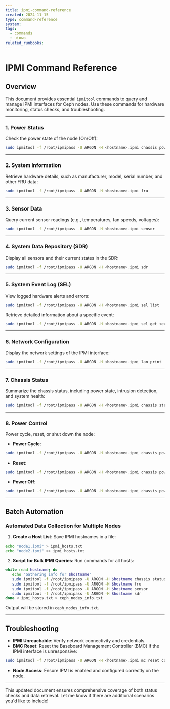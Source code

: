 ```yaml
---
title: ipmi-command-reference
created: 2024-11-15
type: command-reference
system: 
tags:
  - commands
  - uiowa
related_runbooks:
---
```


# **IPMI Command Reference**

## **Overview**
This document provides essential `ipmitool` commands to query and manage IPMI interfaces for Ceph nodes. Use these commands for hardware monitoring, status checks, and troubleshooting.

---

### **1. Power Status**
Check the power state of the node (On/Off):
```bash
sudo ipmitool -f /root/ipmipass -U ARGON -H <hostname>.ipmi chassis power status
```

---

### **2. System Information**
Retrieve hardware details, such as manufacturer, model, serial number, and other FRU data:
```bash
sudo ipmitool -f /root/ipmipass -U ARGON -H <hostname>.ipmi fru
```

---

### **3. Sensor Data**
Query current sensor readings (e.g., temperatures, fan speeds, voltages):
```bash
sudo ipmitool -f /root/ipmipass -U ARGON -H <hostname>.ipmi sensor
```

---

### **4. System Data Repository (SDR)**
Display all sensors and their current states in the SDR:
```bash
sudo ipmitool -f /root/ipmipass -U ARGON -H <hostname>.ipmi sdr
```

---

### **5. System Event Log (SEL)**
View logged hardware alerts and errors:
```bash
sudo ipmitool -f /root/ipmipass -U ARGON -H <hostname>.ipmi sel list
```

Retrieve detailed information about a specific event:
```bash
sudo ipmitool -f /root/ipmipass -U ARGON -H <hostname>.ipmi sel get <event_id>
```

---

### **6. Network Configuration**
Display the network settings of the IPMI interface:
```bash
sudo ipmitool -f /root/ipmipass -U ARGON -H <hostname>.ipmi lan print
```

---

### **7. Chassis Status**
Summarize the chassis status, including power state, intrusion detection, and system health:
```bash
sudo ipmitool -f /root/ipmipass -U ARGON -H <hostname>.ipmi chassis status
```

---

### **8. Power Control**
Power cycle, reset, or shut down the node:
- **Power Cycle**:
```bash
sudo ipmitool -f /root/ipmipass -U ARGON -H <hostname>.ipmi chassis power cycle
```
- **Reset**:
```bash
sudo ipmitool -f /root/ipmipass -U ARGON -H <hostname>.ipmi chassis power reset
```
- **Power Off**:
```bash
sudo ipmitool -f /root/ipmipass -U ARGON -H <hostname>.ipmi chassis power off
```

---

## **Batch Automation**

### **Automated Data Collection for Multiple Nodes**
1. **Create a Host List**:
   Save IPMI hostnames in a file:
```bash
echo "node1.ipmi" > ipmi_hosts.txt
echo "node2.ipmi" >> ipmi_hosts.txt
```

2. **Script for Bulk IPMI Queries**:
   Run commands for all hosts:
```bash
while read hostname; do
   echo "Gathering info for $hostname"
   sudo ipmitool -f /root/ipmipass -U ARGON -H $hostname chassis status
   sudo ipmitool -f /root/ipmipass -U ARGON -H $hostname fru
   sudo ipmitool -f /root/ipmipass -U ARGON -H $hostname sensor
   sudo ipmitool -f /root/ipmipass -U ARGON -H $hostname sdr
done < ipmi_hosts.txt > ceph_nodes_info.txt
```

   Output will be stored in `ceph_nodes_info.txt`.

---

## **Troubleshooting**

- **IPMI Unreachable**: Verify network connectivity and credentials.
- **BMC Reset**: Reset the Baseboard Management Controller (BMC) if the IPMI interface is unresponsive:
```bash
sudo ipmitool -f /root/ipmipass -U ARGON -H <hostname>.ipmi mc reset cold
```
- **Node Access**: Ensure IPMI is enabled and configured correctly on the node.

---

This updated document ensures comprehensive coverage of both status checks and data retrieval. Let me know if there are additional scenarios you'd like to include!